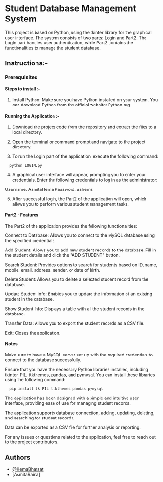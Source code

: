 
# Student Database Management System
This project is based on Python, using the tkinter library for the graphical user interface. The system consists of two parts: Login and Part2. The Login part handles user authentication, while Part2 contains the functionalities to manage the student database.

## Instructions:-

### Prerequisites

#### Steps to install :-

1. Install Python: Make sure you have Python installed on your system. You can download Python from the official website: Python.org

#### Running the Application :-
1. Download the project code from the repository and extract the files to a local directory.

2. Open the terminal or command prompt and navigate to the project directory.

3. To run the Login part of the application, execute the following command:

```bash
  python LOGIN.py
```

4. A graphical user interface will appear, prompting you to enter your credentials. Enter the following credentials to log in as the administrator:

Username: AsmitaHema
Password: ashemz

5. After successful login, the Part2 of the application will open, which allows you to perform various student management tasks.

#### Part2 - Features

The Part2 of the application provides the following functionalities:

Connect to Database: Allows you to connect to the MySQL database using the specified credentials.

Add Student: Allows you to add new student records to the database. Fill in the student details and click the "ADD STUDENT" button.

Search Student: Provides options to search for students based on ID, name, mobile, email, address, gender, or date of birth.

Delete Student: Allows you to delete a selected student record from the database.

Update Student Info: Enables you to update the information of an existing student in the database.

Show Student Info: Displays a table with all the student records in the database.

Transfer Data: Allows you to export the student records as a CSV file.

Exit: Closes the application.

#### Notes
Make sure to have a MySQL server set up with the required credentials to connect to the database successfully.

Ensure that you have the necessary Python libraries installed, including tkinter, PIL, ttkthemes, pandas, and pymysql. You can install these libraries using the following command:
```bash
  pip install tk PIL ttkthemes pandas pymysql
```

The application has been designed with a simple and intuitive user interface, providing ease of use for managing student records.

The application supports database connection, adding, updating, deleting, and searching for student records.

Data can be exported as a CSV file for further analysis or reporting.

For any issues or questions related to the application, feel free to reach out to the project contributors.


## Authors

- [@HemaBharsat](https://github.com/HemaBharsat)
- [AsmitaRaina]
